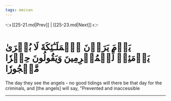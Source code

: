```yaml
---
tags: meccan
---
```


👈 [[25-21.md|Prev]] | [[25-23.md|Next]] 👉

# يَوۡمَ يَرَوۡنَ ٱلۡمَلَـٰٓئِكَةَ لَا بُشۡرَىٰ يَوۡمَئِذٖ لِّلۡمُجۡرِمِينَ وَيَقُولُونَ حِجۡرٗا مَّحۡجُورٗا

The day they see the angels - no good tidings will there be that day for the criminals, and [the angels] will say, "Prevented and inaccessible

---

